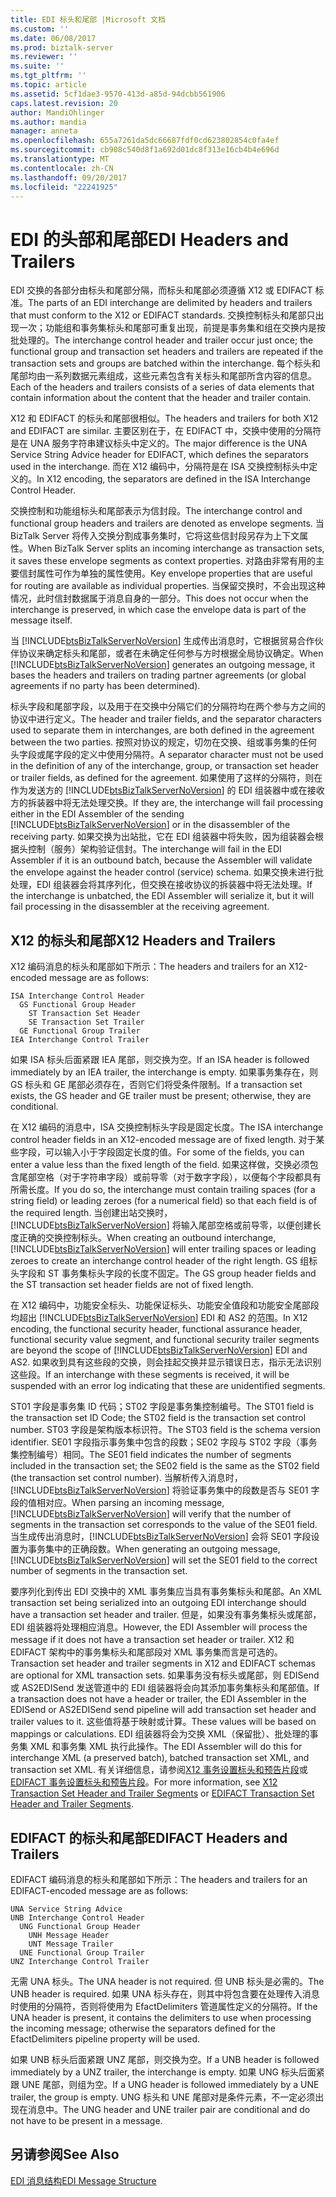 ```yaml
---
title: EDI 标头和尾部 |Microsoft 文档
ms.custom: ''
ms.date: 06/08/2017
ms.prod: biztalk-server
ms.reviewer: ''
ms.suite: ''
ms.tgt_pltfrm: ''
ms.topic: article
ms.assetid: 5cf1dae3-9570-413d-a85d-94dcbb561906
caps.latest.revision: 20
author: MandiOhlinger
ms.author: mandia
manager: anneta
ms.openlocfilehash: 655a7261da5dc66687fdf0cd623802854c0fa4ef
ms.sourcegitcommit: cb908c540d8f1a692d01dc8f313e16cb4b4e696d
ms.translationtype: MT
ms.contentlocale: zh-CN
ms.lasthandoff: 09/20/2017
ms.locfileid: "22241925"
---
```

# <a name="edi-headers-and-trailers"></a><span data-ttu-id="99567-102">EDI 的头部和尾部</span><span class="sxs-lookup"><span data-stu-id="99567-102">EDI Headers and Trailers</span></span>
<span data-ttu-id="99567-103">EDI 交换的各部分由标头和尾部分隔，而标头和尾部必须遵循 X12 或 EDIFACT 标准。</span><span class="sxs-lookup"><span data-stu-id="99567-103">The parts of an EDI interchange are delimited by headers and trailers that must conform to the X12 or EDIFACT standards.</span></span> <span data-ttu-id="99567-104">交换控制标头和尾部只出现一次；功能组和事务集标头和尾部可重复出现，前提是事务集和组在交换内是按批处理的。</span><span class="sxs-lookup"><span data-stu-id="99567-104">The interchange control header and trailer occur just once; the functional group and transaction set headers and trailers are repeated if the transaction sets and groups are batched within the interchange.</span></span> <span data-ttu-id="99567-105">每个标头和尾部均由一系列数据元素组成，这些元素包含有关标头和尾部所含内容的信息。</span><span class="sxs-lookup"><span data-stu-id="99567-105">Each of the headers and trailers consists of a series of data elements that contain information about the content that the header and trailer contain.</span></span>  
  
 <span data-ttu-id="99567-106">X12 和 EDIFACT 的标头和尾部很相似。</span><span class="sxs-lookup"><span data-stu-id="99567-106">The headers and trailers for both X12 and EDIFACT are similar.</span></span> <span data-ttu-id="99567-107">主要区别在于，在 EDIFACT 中，交换中使用的分隔符是在 UNA 服务字符串建议标头中定义的。</span><span class="sxs-lookup"><span data-stu-id="99567-107">The major difference is the UNA Service String Advice header for EDIFACT, which defines the separators used in the interchange.</span></span> <span data-ttu-id="99567-108">而在 X12 编码中，分隔符是在 ISA 交换控制标头中定义的。</span><span class="sxs-lookup"><span data-stu-id="99567-108">In X12 encoding, the separators are defined in the ISA Interchange Control Header.</span></span>  
  
 <span data-ttu-id="99567-109">交换控制和功能组标头和尾部表示为信封段。</span><span class="sxs-lookup"><span data-stu-id="99567-109">The interchange control and functional group headers and trailers are denoted as envelope segments.</span></span> <span data-ttu-id="99567-110">当 BizTalk Server 将传入交换分割成事务集时，它将这些信封段另存为上下文属性。</span><span class="sxs-lookup"><span data-stu-id="99567-110">When BizTalk Server splits an incoming interchange as transaction sets, it saves these envelope segments as context properties.</span></span> <span data-ttu-id="99567-111">对路由非常有用的主要信封属性可作为单独的属性使用。</span><span class="sxs-lookup"><span data-stu-id="99567-111">Key envelope properties that are useful for routing are available as individual properties.</span></span> <span data-ttu-id="99567-112">当保留交换时，不会出现这种情况，此时信封数据属于消息自身的一部分。</span><span class="sxs-lookup"><span data-stu-id="99567-112">This does not occur when the interchange is preserved, in which case the envelope data is part of the message itself.</span></span>  
  
 <span data-ttu-id="99567-113">当 [!INCLUDE[btsBizTalkServerNoVersion](../includes/btsbiztalkservernoversion-md.md)] 生成传出消息时，它根据贸易合作伙伴协议来确定标头和尾部，或者在未确定任何参与方时根据全局协议确定。</span><span class="sxs-lookup"><span data-stu-id="99567-113">When [!INCLUDE[btsBizTalkServerNoVersion](../includes/btsbiztalkservernoversion-md.md)] generates an outgoing message, it bases the headers and trailers on trading partner agreements (or global agreements if no party has been determined).</span></span>  
  
 <span data-ttu-id="99567-114">标头字段和尾部字段，以及用于在交换中分隔它们的分隔符均在两个参与方之间的协议中进行定义。</span><span class="sxs-lookup"><span data-stu-id="99567-114">The header and trailer fields, and the separator characters used to separate them in interchanges, are both defined in the agreement between the two parties.</span></span> <span data-ttu-id="99567-115">按照对协议的规定，切勿在交换、组或事务集的任何头字段或尾字段的定义中使用分隔符。</span><span class="sxs-lookup"><span data-stu-id="99567-115">A separator character must not be used in the definition of any of the interchange, group, or transaction set header or trailer fields, as defined for the agreement.</span></span> <span data-ttu-id="99567-116">如果使用了这样的分隔符，则在作为发送方的 [!INCLUDE[btsBizTalkServerNoVersion](../includes/btsbiztalkservernoversion-md.md)] 的 EDI 组装器中或在接收方的拆装器中将无法处理交换。</span><span class="sxs-lookup"><span data-stu-id="99567-116">If they are, the interchange will fail processing either in the EDI Assembler of the sending [!INCLUDE[btsBizTalkServerNoVersion](../includes/btsbiztalkservernoversion-md.md)] or in the disassembler of the receiving party.</span></span> <span data-ttu-id="99567-117">如果交换为出站批，它在 EDI 组装器中将失败，因为组装器会根据头控制（服务）架构验证信封。</span><span class="sxs-lookup"><span data-stu-id="99567-117">The interchange will fail in the EDI Assembler if it is an outbound batch, because the Assembler will validate the envelope against the header control (service) schema.</span></span> <span data-ttu-id="99567-118">如果交换未进行批处理，EDI 组装器会将其序列化，但交换在接收协议的拆装器中将无法处理。</span><span class="sxs-lookup"><span data-stu-id="99567-118">If the interchange is unbatched, the EDI Assembler will serialize it, but it will fail processing in the disassembler at the receiving agreement.</span></span>  
  
## <a name="x12-headers-and-trailers"></a><span data-ttu-id="99567-119">X12 的标头和尾部</span><span class="sxs-lookup"><span data-stu-id="99567-119">X12 Headers and Trailers</span></span>  
 <span data-ttu-id="99567-120">X12 编码消息的标头和尾部如下所示：</span><span class="sxs-lookup"><span data-stu-id="99567-120">The headers and trailers for an X12-encoded message are as follows:</span></span>  
  
```  
ISA Interchange Control Header  
  GS Functional Group Header  
    ST Transaction Set Header  
    SE Transaction Set Trailer  
  GE Functional Group Trailer  
IEA Interchange Control Trailer  
```  
  
 <span data-ttu-id="99567-121">如果 ISA 标头后面紧跟 IEA 尾部，则交换为空。</span><span class="sxs-lookup"><span data-stu-id="99567-121">If an ISA header is followed immediately by an IEA trailer, the interchange is empty.</span></span> <span data-ttu-id="99567-122">如果事务集存在，则 GS 标头和 GE 尾部必须存在，否则它们将受条件限制。</span><span class="sxs-lookup"><span data-stu-id="99567-122">If a transaction set exists, the GS header and GE trailer must be present; otherwise, they are conditional.</span></span>  
  
 <span data-ttu-id="99567-123">在 X12 编码的消息中，ISA 交换控制标头字段是固定长度。</span><span class="sxs-lookup"><span data-stu-id="99567-123">The ISA interchange control header fields in an X12-encoded message are of fixed length.</span></span> <span data-ttu-id="99567-124">对于某些字段，可以输入小于字段固定长度的值。</span><span class="sxs-lookup"><span data-stu-id="99567-124">For some of the fields, you can enter a value less than the fixed length of the field.</span></span> <span data-ttu-id="99567-125">如果这样做，交换必须包含尾部空格（对于字符串字段）或前导零（对于数字字段），以便每个字段都具有所需长度。</span><span class="sxs-lookup"><span data-stu-id="99567-125">If you do so, the interchange must contain trailing spaces (for a string field) or leading zeroes (for a numerical field) so that each field is of the required length.</span></span> <span data-ttu-id="99567-126">当创建出站交换时，[!INCLUDE[btsBizTalkServerNoVersion](../includes/btsbiztalkservernoversion-md.md)] 将输入尾部空格或前导零，以便创建长度正确的交换控制标头。</span><span class="sxs-lookup"><span data-stu-id="99567-126">When creating an outbound interchange, [!INCLUDE[btsBizTalkServerNoVersion](../includes/btsbiztalkservernoversion-md.md)] will enter trailing spaces or leading zeroes to create an interchange control header of the right length.</span></span> <span data-ttu-id="99567-127">GS 组标头字段和 ST 事务集标头字段的长度不固定。</span><span class="sxs-lookup"><span data-stu-id="99567-127">The GS group header fields and the ST transaction set header fields are not of fixed length.</span></span>  
  
 <span data-ttu-id="99567-128">在 X12 编码中，功能安全标头、功能保证标头、功能安全值段和功能安全尾部段均超出 [!INCLUDE[btsBizTalkServerNoVersion](../includes/btsbiztalkservernoversion-md.md)] EDI 和 AS2 的范围。</span><span class="sxs-lookup"><span data-stu-id="99567-128">In X12 encoding, the functional security header, functional assurance header, functional security value segment, and functional security trailer segments are beyond the scope of [!INCLUDE[btsBizTalkServerNoVersion](../includes/btsbiztalkservernoversion-md.md)] EDI and AS2.</span></span> <span data-ttu-id="99567-129">如果收到具有这些段的交换，则会挂起交换并显示错误日志，指示无法识别这些段。</span><span class="sxs-lookup"><span data-stu-id="99567-129">If an interchange with these segments is received, it will be suspended with an error log indicating that these are unidentified segments.</span></span>  
  
 <span data-ttu-id="99567-130">ST01 字段是事务集 ID 代码；ST02 字段是事务集控制编号。</span><span class="sxs-lookup"><span data-stu-id="99567-130">The ST01 field is the transaction set ID Code; the ST02 field is the transaction set control number.</span></span> <span data-ttu-id="99567-131">ST03 字段是架构版本标识符。</span><span class="sxs-lookup"><span data-stu-id="99567-131">The ST03 field is the schema version identifier.</span></span> <span data-ttu-id="99567-132">SE01 字段指示事务集中包含的段数；SE02 字段与 ST02 字段（事务集控制编号）相同。</span><span class="sxs-lookup"><span data-stu-id="99567-132">The SE01 field indicates the number of segments included in the transaction set; the SE02 field is the same as the ST02 field (the transaction set control number).</span></span> <span data-ttu-id="99567-133">当解析传入消息时，[!INCLUDE[btsBizTalkServerNoVersion](../includes/btsbiztalkservernoversion-md.md)] 将验证事务集中的段数是否与 SE01 字段的值相对应。</span><span class="sxs-lookup"><span data-stu-id="99567-133">When parsing an incoming message, [!INCLUDE[btsBizTalkServerNoVersion](../includes/btsbiztalkservernoversion-md.md)] will verify that the number of segments in the transaction set corresponds to the value of the SE01 field.</span></span> <span data-ttu-id="99567-134">当生成传出消息时，[!INCLUDE[btsBizTalkServerNoVersion](../includes/btsbiztalkservernoversion-md.md)] 会将 SE01 字段设置为事务集中的正确段数。</span><span class="sxs-lookup"><span data-stu-id="99567-134">When generating an outgoing message, [!INCLUDE[btsBizTalkServerNoVersion](../includes/btsbiztalkservernoversion-md.md)] will set the SE01 field to the correct number of segments in the transaction set.</span></span>  
  
 <span data-ttu-id="99567-135">要序列化到传出 EDI 交换中的 XML 事务集应当具有事务集标头和尾部。</span><span class="sxs-lookup"><span data-stu-id="99567-135">An XML transaction set being serialized into an outgoing EDI interchange should have a transaction set header and trailer.</span></span> <span data-ttu-id="99567-136">但是，如果没有事务集标头或尾部，EDI 组装器将处理相应消息。</span><span class="sxs-lookup"><span data-stu-id="99567-136">However, the EDI Assembler will process the message if it does not have a transaction set header or trailer.</span></span> <span data-ttu-id="99567-137">X12 和 EDIFACT 架构中的事务集标头和尾部段对 XML 事务集而言是可选的。</span><span class="sxs-lookup"><span data-stu-id="99567-137">Transaction set header and trailer segments in X12 and EDIFACT schemas are optional for XML transaction sets.</span></span> <span data-ttu-id="99567-138">如果事务没有标头或尾部，则 EDISend 或 AS2EDISend 发送管道中的 EDI 组装器将会向其添加事务集标头和尾部值。</span><span class="sxs-lookup"><span data-stu-id="99567-138">If a transaction does not have a header or trailer, the EDI Assembler in the EDISend or AS2EDISend send pipeline will add transaction set header and trailer values to it.</span></span> <span data-ttu-id="99567-139">这些值将基于映射或计算。</span><span class="sxs-lookup"><span data-stu-id="99567-139">These values will be based on mappings or calculations.</span></span> <span data-ttu-id="99567-140">EDI 组装器将会为交换 XML（保留批）、批处理的事务集 XML 和事务集 XML 执行此操作。</span><span class="sxs-lookup"><span data-stu-id="99567-140">The EDI Assembler will do this for interchange XML (a preserved batch), batched transaction set XML, and transaction set XML.</span></span> <span data-ttu-id="99567-141">有关详细信息，请参阅[X12 事务设置标头和预告片段](../core/how-the-edi-assembler-works.md#BKMK_X12)或[EDIFACT 事务设置标头和预告片段](../core/how-the-edi-assembler-works.md#BKMK_EDIFACT)。</span><span class="sxs-lookup"><span data-stu-id="99567-141">For more information, see [X12 Transaction Set Header and Trailer Segments](../core/how-the-edi-assembler-works.md#BKMK_X12) or [EDIFACT Transaction Set Header and Trailer Segments](../core/how-the-edi-assembler-works.md#BKMK_EDIFACT).</span></span>  
  
## <a name="edifact-headers-and-trailers"></a><span data-ttu-id="99567-142">EDIFACT 的标头和尾部</span><span class="sxs-lookup"><span data-stu-id="99567-142">EDIFACT Headers and Trailers</span></span>  
 <span data-ttu-id="99567-143">EDIFACT 编码消息的标头和尾部如下所示：</span><span class="sxs-lookup"><span data-stu-id="99567-143">The headers and trailers for an EDIFACT-encoded message are as follows:</span></span>  
  
```  
UNA Service String Advice  
UNB Interchange Control Header  
  UNG Functional Group Header  
    UNH Message Header  
    UNT Message Trailer  
  UNE Functional Group Trailer  
UNZ Interchange Control Trailer  
```  
  
 <span data-ttu-id="99567-144">无需 UNA 标头。</span><span class="sxs-lookup"><span data-stu-id="99567-144">The UNA header is not required.</span></span> <span data-ttu-id="99567-145">但 UNB 标头是必需的。</span><span class="sxs-lookup"><span data-stu-id="99567-145">The UNB header is required.</span></span> <span data-ttu-id="99567-146">如果 UNA 标头存在，则其中将包含要在处理传入消息时使用的分隔符，否则将使用为 EfactDelimiters 管道属性定义的分隔符。</span><span class="sxs-lookup"><span data-stu-id="99567-146">If the UNA header is present, it contains the delimiters to use when processing the incoming message; otherwise the separators defined for the EfactDelimiters pipeline property will be used.</span></span>  
  
 <span data-ttu-id="99567-147">如果 UNB 标头后面紧跟 UNZ 尾部，则交换为空。</span><span class="sxs-lookup"><span data-stu-id="99567-147">If a UNB header is followed immediately by a UNZ trailer, the interchange is empty.</span></span> <span data-ttu-id="99567-148">如果 UNG 标头后面紧跟 UNE 尾部，则组为空。</span><span class="sxs-lookup"><span data-stu-id="99567-148">If a UNG header is followed immediately by a UNE trailer, the group is empty.</span></span> <span data-ttu-id="99567-149">UNG 标头和 UNE 尾部对是条件元素，不一定必须出现在消息中。</span><span class="sxs-lookup"><span data-stu-id="99567-149">The UNG header and UNE trailer pair are conditional and do not have to be present in a message.</span></span>  
  
## <a name="see-also"></a><span data-ttu-id="99567-150">另请参阅</span><span class="sxs-lookup"><span data-stu-id="99567-150">See Also</span></span>  
 [<span data-ttu-id="99567-151">EDI 消息结构</span><span class="sxs-lookup"><span data-stu-id="99567-151">EDI Message Structure</span></span>](../core/edi-message-structure.md)
